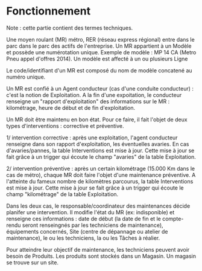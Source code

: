 # Fonctionnement

Note : cette partie contient des termes techniques.

Une moyen roulant (MR) métro, RER (réseau express régional) entre dans le parc dans le parc des actifs de l'entreprise. Un MR appartient à un Modèle et possède une numérotation unique. Exemple de modèle : MP 14 CA (Metro Pneu appel d'offres 2014). Un modèle est affecté à un ou plusieurs Ligne

Le code/identifiant d'un MR est composé du nom de modèle concatené au numéro unique.

Un MR est confié à un Agent conducteur (cas d'une conduite conducteur) : c'est la notion de Exploitation. A la fin d'une expoitation, le conducteur renseigne un "rapport d'exploitation" des informations sur le MR : kilométrage, heure de début et de fin d'exploitation.

Un MR doit être maintenu en bon état. Pour ce faire, il fait l'objet de deux types d'interventions : corrective et préventive.

1/ intervention corrective : après une exploitation, l'agent conducteur renseigne dans son rapport d'exploitation, les éventuelles avaries. En cas d'avaries/pannes, la table Interventions est mise à jour. Cette mise à jour se fait grâce à un trigger qui écoute le champ "avaries" de la table Exploitation.

2/ intervention préventive : après un certain kilométrage (15.000 Km dans le cas de métro), chaque MR doit faire l'objet d'une maintenance préventive. A l'atteinte du fameux nombre de kilomètres parcourus, la table Interventions est mise à jour. Cette mise à jour se fait grâce à un trigger qui écoute le champ "kilométrage" de la table Exploitation.

Dans les deux cas, le responsable/coordinateur des maintenances décide planifer une intervention. Il modifie l'état du MR (ex: indisponible) et renseigne ces informations : date de début (la date de fin et le compte-rendu seront renseingnés par les techniciens de maintenance), équipements concernés, Site (centre de dépannage ou atelier de maintenance), le ou les techniciens, la ou les Tâches à réalier.

Pour atteindre leur objectif de maintenance, les techniciens peuvent avoir besoin de Produits. Les produits sont stockés dans un Magasin. Un magasin se trouve sur un site.

